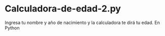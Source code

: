 # Calculadora-de-edad-2.py
Ingresa tu nombre y año de nacimiento y la calculadora te dirá tu edad. En Python
